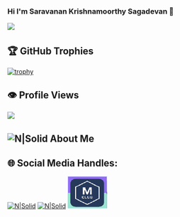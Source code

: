 ### Hi I'm Saravanan Krishnamoorthy Sagadevan 👋 

<img src="https://www.animatedimages.org/data/media/562/animated-line-image-0429.gif" width="50%">

## 🏆 GitHub Trophies
[![trophy](https://github-profile-trophy.vercel.app/?username=saravanan81java)](https://github.com/ryo-ma/github-profile-trophy)

## 👁️ Profile Views
![](https://komarev.com/ghpvc/?username=saravanan81java&color=green)

## ![N|Solid](https://img.icons8.com/metro/2x/administrator-male.png) About Me






## 🌐 Social Media Handles:
[![N|Solid](https://img.icons8.com/fluent/72/linkedin.png)](https://www.linkedin.com/in/saravananks81)
[![N|Solid](https://img.icons8.com/dusk/72/postman-api.png)](https://www.postman.com/saravanan81java)
[![image](https://raw.githubusercontent.com/saravanan81java/saravanan81java/refs/heads/main/image.png)
](https://www.mentoring-club.com/the-mentors/saravanan-krishnamoorthy-sagadevan) 
